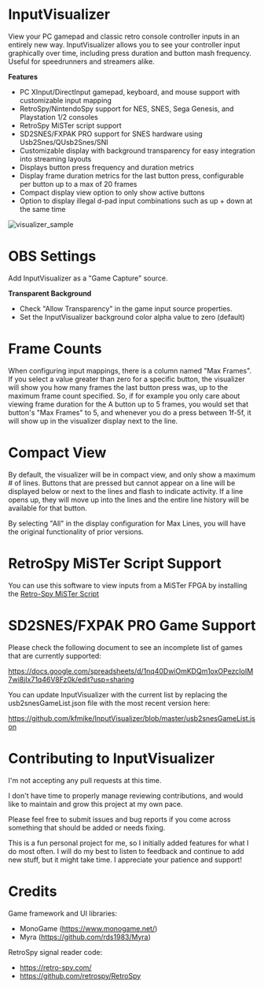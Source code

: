 # InputVisualizer

View your PC gamepad and classic retro console controller inputs in an entirely new way.
InputVisualizer allows you to see your controller input graphically over time, including press duration and button mash frequency.
Useful for speedrunners and streamers alike.

**Features**

- PC XInput/DirectInput gamepad, keyboard, and mouse support with customizable input mapping
- RetroSpy/NintendoSpy support for NES, SNES, Sega Genesis, and Playstation 1/2 consoles
- RetroSpy MiSTer script support
- SD2SNES/FXPAK PRO support for SNES hardware using Usb2Snes/QUsb2Snes/SNI
- Customizable display with background transparency for easy integration into streaming layouts
- Displays button press frequency and duration metrics
- Display frame duration metrics for the last button press, configurable per button up to a max of 20 frames
- Compact display view option to only show active buttons
- Option to display illegal d-pad input combinations such as up + down at the same time

![visualizer_sample](https://github.com/kfmike/InputVisualizer/assets/57804306/fda458a9-939a-4f20-98e3-3fccf51d01db)

# OBS Settings

Add InputVisualizer as a "Game Capture" source.

**Transparent Background**
- Check "Allow Transparency" in the game input source properties.
- Set the InputVisualizer background color alpha value to zero (default)

# Frame Counts
When configuring input mappings, there is a column named "Max Frames". If you select a value greater than zero for a specific button, the visualizer will show you how many frames the last button press was, up to the maximum frame count specified.
So, if for example you only care about viewing frame duration for the A button up to 5 frames, you would set that button's "Max Frames" to 5, and whenever you do a press between 1f-5f, it will show up in the visualizer display next to the line.

# Compact View
By default, the visualizer will be in compact view, and only show a maximum # of lines. Buttons that are pressed but cannot appear on a line will be displayed below or next to the lines and flash to indicate activity.
If a line opens up, they will move up into the lines and the entire line history will be available for that button.

By selecting "All" in the display configuration for Max Lines, you will have the original functionality of prior versions.

# RetroSpy MiSTer Script Support
You can use this software to view inputs from a MiSTer FPGA by installing the [Retro-Spy MiSTer Script](https://retro-spy.com/wiki/setting-up-retrospy-for-the-mister/)

# SD2SNES/FXPAK PRO Game Support
Please check the following document to see an incomplete list of games that are currently supported:

https://docs.google.com/spreadsheets/d/1nq40DwiOmKDQm1oxOPezcIoIM7wi8jIx71q46V8Fz0k/edit?usp=sharing

You can update InputVisualizer with the current list by replacing the usb2snesGameList.json file with the most recent version here:

https://github.com/kfmike/InputVisualizer/blob/master/usb2snesGameList.json

# Contributing to InputVisualizer

I'm not accepting any pull requests at this time.

I don't have time to properly manage reviewing contributions, and would like to maintain and grow this project at my own pace.

Please feel free to submit issues and bug reports if you come across something that should be added or needs fixing.

This is a fun personal project for me, so I initially added features for what I do most often.
I will do my best to listen to feedback and continue to add new stuff, but it might take time.
I appreciate your patience and support!

# Credits

Game framework and UI libraries: 
  - MonoGame (https://www.monogame.net/)
  - Myra (https://github.com/rds1983/Myra)

RetroSpy signal reader code:
  - https://retro-spy.com/
  - https://github.com/retrospy/RetroSpy




